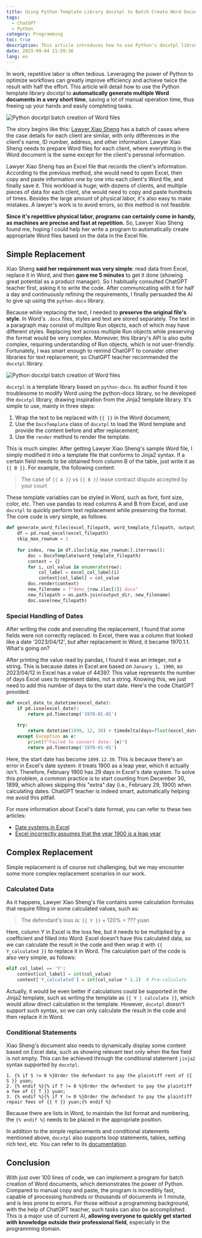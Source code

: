 ```yaml
---
title: Using Python Template Library docxtpl to Batch Create Word Documents
tags:
  - ChatGPT
  - Python
category: Programming
toc: true
description: This article introduces how to use Python's docxtpl library to batch create Word documents, including simple text replacement while preserving styles, handling Excel date formats, inserting calculation results, conditional statements, and other techniques. By reading Excel data with pandas and rendering templates, dozens of Word files can be generated in batch within 1 minute. This avoids the inefficiency and errors of manual operations. Using programs to automate and improve work efficiency is a typical application scenario for Python.
date: 2023-09-04 11:59:36
lang: en
---
```


In work, repetitive labor is often tedious. Leveraging the power of Python to optimize workflows can greatly improve efficiency and achieve twice the result with half the effort. This article will detail how to use the Python template library docxtpl to **automatically generate multiple Word documents in a very short time**, saving a lot of manual operation time, thus freeing up your hands and easily completing tasks.

![Python docxtpl batch creation of Word files](https://slefboot-1251736664.file.myqcloud.com/20230904_batch_docx_replace_summary.png)

<!-- more -->

The story begins like this: [Lawyer Xiao Sheng](https://selfboot.cn/links) has a batch of cases where the case details for each client are similar, with only differences in the client's name, ID number, address, and other information. Lawyer Xiao Sheng needs to prepare Word files for each client, where everything in the Word document is the same except for the client's personal information.

Lawyer Xiao Sheng has an Excel file that records the client's information. According to the previous method, she would need to open Excel, then copy and paste information one by one into each client's Word file, and finally save it. This workload is huge; with dozens of clients, and multiple pieces of data for each client, she would need to copy and paste hundreds of times. Besides the large amount of physical labor, it's also easy to make mistakes. A lawyer's work is to avoid errors, so this method is not feasible.

**Since it's repetitive physical labor, programs can certainly come in handy, as machines are precise and fast at repetition.** So, Lawyer Xiao Sheng found me, hoping I could help her write a program to automatically create appropriate Word files based on the data in the Excel file.

## Simple Replacement

Xiao Sheng **said her requirement was very simple**: read data from Excel, replace it in Word, and then **gave me 5 minutes** to get it done (showing great potential as a product manager). So I habitually consulted ChatGPT teacher first, asking it to write the code. After communicating with it for half a day and continuously refining the requirements, I finally persuaded the AI to give up using the `python-docx` library.

Because while replacing the text, I needed to **preserve the original file's style**. In Word's `.docx` files, styles and text are stored separately. The text in a paragraph may consist of multiple Run objects, each of which may have different styles. Replacing text across multiple Run objects while preserving the format would be very complex. Moreover, this library's API is also quite complex, requiring understanding of Run objects, which is not user-friendly. Fortunately, I was smart enough to remind ChatGPT to consider other libraries for text replacement, so ChatGPT teacher recommended the `docxtpl` library.

![Python docxtpl batch creation of Word files](https://slefboot-1251736664.file.myqcloud.com/20230904_batch_docx_replace_package.png)

`docxtpl` is a template library based on `python-docx`. Its author found it too troublesome to modify Word using the python-docx library, so he developed the `docxtpl` library, drawing inspiration from the Jinja2 template library. It's simple to use, mainly in three steps:

1. Wrap the text to be replaced with `{{ }}` in the Word document;
2. Use the `DocxTemplate` class of `docxtpl` to load the Word template and provide the content before and after replacement;
3. Use the `render` method to render the template.

This is much simpler. After getting Lawyer Xiao Sheng's sample Word file, I simply modified it into a template file that conforms to Jinja2 syntax. If a certain field needs to be obtained from column B of the table, just write it as `{{ B }}`. For example, the following content:

> The case of `{{ A }}` vs `{{ B }}` lease contract dispute accepted by your court

These template variables can be styled in Word, such as font, font size, color, etc. Then use pandas to read columns A and B from Excel, and use `docxtpl` to quickly perform text replacement while preserving the format. The core code is very simple, as follows:

```python
def generate_word_files(excel_filepath, word_template_filepath, output_dir):
    df = pd.read_excel(excel_filepath)
    skip_max_rownum = 1
   
    for index, row in df.iloc[skip_max_rownum:].iterrows():
        doc = DocxTemplate(word_template_filepath)
        context = {}
        for i, col_value in enumerate(row):
            col_label = excel_col_label(i)
            context[col_label] = col_value
        doc.render(context)
        new_filename = f"demo_{row.iloc[1]}.docx"
        new_filepath = os.path.join(output_dir, new_filename)
        doc.save(new_filepath)
```

### Special Handling of Dates

After writing the code and executing the replacement, I found that some fields were not correctly replaced. In Excel, there was a column that looked like a date '2023/04/12', but after replacement in Word, it became 1970.1.1. What's going on?

After printing the value read by pandas, I found it was an integer, not a string. This is because dates in Excel are based on `January 1, 1900`, so 2023/04/12 in Excel has a value of 44397. This value represents the number of days Excel uses to represent dates, not a string. Knowing this, we just need to add this number of days to the start date. Here's the code ChatGPT provided:

```python
def excel_date_to_datetime(excel_date):
    if pd.isna(excel_date):
        return pd.Timestamp('1970-01-01')
    
    try:
        return datetime(1899, 12, 30) + timedelta(days=float(excel_date))
    except Exception as e:
        print(f"Failed to convert date: {e}")
        return pd.Timestamp('1970-01-01')
```

Here, the start date has become `1899.12.30`. This is because there's an error in Excel's date system: it treats 1900 as a leap year, which it actually isn't. Therefore, February 1900 has 29 days in Excel's date system. To solve this problem, a common practice is to start counting from December 30, 1899, which allows skipping this "extra" day (i.e., February 29, 1900) when calculating dates. ChatGPT teacher is indeed smart, automatically helping me avoid this pitfall.

For more information about Excel's date format, you can refer to these two articles:
- [Date systems in Excel](https://support.microsoft.com/en-us/office/date-systems-in-excel-e7fe7167-48a9-4b96-bb53-5612a800b487)
- [Excel incorrectly assumes that the year 1900 is a leap year](https://learn.microsoft.com/en-us/office/troubleshoot/excel/wrongly-assumes-1900-is-leap-year)

## Complex Replacement

Simple replacement is of course not challenging, but we may encounter some more complex replacement scenarios in our work.

### Calculated Data

As it happens, Lawyer Xiao Sheng's file contains some calculation formulas that require filling in some calculated values, such as:

> The defendant's loss is: `{{ Y }}` × 120% = ??? yuan

Here, column Y in Excel is the loss fee, but it needs to be multiplied by a coefficient and filled into Word. Excel doesn't have this calculated data, so we can calculate the result in the code and then wrap it with `{{ Y_calculated }}` to replace it in Word. The calculation part of the code is also very simple, as follows:

```python
elif col_label == 'Y':
    context[col_label] = int(col_value)
    context['Y_calculated'] = int(col_value * 1.2)  # Pre-calculate
```

Actually, it would be even better if calculations could be supported in the Jinja2 template, such as writing the template as `{{ Y | calculate }}`, which would allow direct calculation in the template. However, `docxtpl` doesn't support such syntax, so we can only calculate the result in the code and then replace it in Word.

### Conditional Statements

Xiao Sheng's document also needs to dynamically display some content based on Excel data, such as showing relevant text only when the fee field is not empty. This can be achieved through the conditional statement `jinja2` syntax supported by `docxtpl`.

```
1. {% if S != 0 %}Order the defendant to pay the plaintiff rent of {{ S }} yuan;
2. {% endif %}{% if T != 0 %}Order the defendant to pay the plaintiff a fee of {{ T }} yuan;
3. {% endif %}{% if Y != 0 %}Order the defendant to pay the plaintiff repair fees of {{ Y }} yuan;{% endif %}
```

Because there are lists in Word, to maintain the list format and numbering, the `{% endif %}` needs to be placed in the appropriate position.

In addition to the simple replacements and conditional statements mentioned above, `docxtpl` also supports loop statements, tables, setting rich text, etc. You can refer to its [documentation](https://docxtpl.readthedocs.io/en/latest/).

## Conclusion

With just over 100 lines of code, we can implement a program for batch creation of Word documents, which demonstrates the power of Python. Compared to manual copy and paste, the program is incredibly fast, capable of processing hundreds or thousands of documents in 1 minute, and is less prone to errors. For those without a programming background, with the help of ChatGPT teacher, such tasks can also be accomplished. This is a major use of current AI, **allowing everyone to quickly get started with knowledge outside their professional field**, especially in the programming domain.